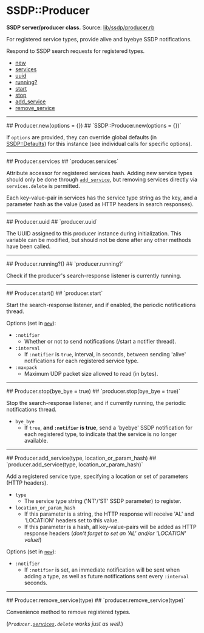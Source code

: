 # SSDP::Producer #
**SSDP server/producer class.**
Source: [lib/ssdp/producer.rb](https://github.com/daumiller/ssdp/blob/master/lib/ssdp/producer.rb)

For registered service types, provide alive and byebye SSDP notifications.

Respond to SSDP search requests for registered types.


* [new](#ssdp-producer-new)
* [services](#ssdp-producer-services)
* [uuid](#ssdp-producer-uuid)
* [running?](#ssdp-producer-running)
* [start](#ssdp-producer-start)
* [stop](#ssdp-producer-stop)
* [add_service](#ssdp-producer-add_service)
* [remove_service](#ssdp-producer-remove_service)

<hr>
## <a name="ssdp-producer-new"></a>Producer.new(options = {}) ##
`SSDP::Producer.new(options = {})`

If `options` are provided, they can override global defaults (in [SSDP::Defaults](ssdp.md)) for this instance (see individual calls for specific options).

<hr>
## <a name="ssdp-producer-services"></a> Producer.services ##
`producer.services`

Attribute accessor for registered services hash. Adding new service types should only be done through [`add_service`](#ssdp-producer-add_service), but removing services directly via `services.delete` is permitted.

Each key-value-pair in services has the service type string as the key, and a parameter hash as the value (used as HTTP headers in search responses).

<hr>
## <a name="ssdp-producer-uuid"></a> Producer.uuid ##
`producer.uuid`

The UUID assigned to this producer instance during initialization. This variable can be modified, but should not be done after any other methods have been called.

<hr>
## <a name="ssdp-producer-running"></a> Producer.running?() ##
`producer.running?`

Check if the producer's search-response listener is currently running.

<hr>
## <a name="ssdp-producer-start"></a> Producer.start() ##
`producer.start`

Start the search-response listener, and if enabled, the periodic notifications thread.

Options (set in [`new`](#ssdp-producer-new)):

* `:notifier`
  * Whether or not to send notifications (/start a notifier thread).
* `:interval`
  * If `:notifier` is `true`, interval, in seconds, between sending 'alive' notifications for each registered service type.
* `:maxpack`
  * Maximum UDP packet size allowed to read (in bytes).

<hr>
## <a name="ssdp-producer-stop"></a> Producer.stop(bye_bye = true) ##
`producer.stop(bye_bye = true)`

Stop the search-response listener, and if currently running, the periodic notifications thread.

* `bye_bye`
  * If `true`, **and `:notifier` is true**, send a 'byebye' SSDP notification for each registered type, to indicate that the service is no longer available.

<hr>
## <a name="ssdp-producer-add_service"></a> Producer.add_service(type, location_or_param_hash) ##
`producer.add_service(type, location_or_param_hash)`

Add a registered service type, specifying a location or set of parameters (HTTP headers).

* `type`
  * The service type string ('NT'/'ST' SSDP parameter) to register.
* `location_or_param_hash`
  * If this parameter is a string, the HTTP response will receive 'AL' and 'LOCATION' headers set to this value.
  * If this parameter is a hash, all key-value-pairs will be added as HTTP response headers (*don't forget to set an 'AL' and/or 'LOCATION' value!*)

Options (set in [`new`](#ssdp-producer-new)):

* `:notifier`
  * If `:notifier` is set, an immediate notification will be sent when adding a type, as well as future notifications sent every `:interval` seconds.

<hr>
## <a name="ssdp-producer-remove_service"></a> Producer.remove_service(type) ##
`producer.remove_service(type)`

Convenience method to remove registered types.

(*`Producer.`[`services`](#ssdp-producer-services)`.delete` works just as well.*)


